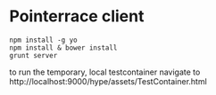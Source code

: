 # Pointerrace client

```
npm install -g yo
npm install & bower install
grunt server
```

to run the temporary, local testcontainer navigate to http://localhost:9000/hype/assets/TestContainer.html